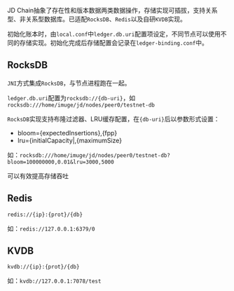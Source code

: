 JD Chain抽象了存在性和版本数据两类数据操作，存储实现可插拔，支持关系型、非关系型数据库。已适配`RocksDB`、`Redis`以及自研`KVDB`实现。

初始化账本时，由`local.conf`中`ledger.db.uri`配置项设定，不同节点可以使用不同的存储实现。初始化完成后存储配置会记录在`ledger-binding.conf`中。

## RocksDB

`JNI`方式集成`RocksDB`，与节点进程跑在一起。

`ledger.db.uri`配置为`rocksdb://{db-uri}`，如`rocksdb:///home/imuge/jd/nodes/peer0/testnet-db`

`RocksDB`实现支持布隆过滤器、LRU缓存配置，在`{db-uri}`后以参数形式设置：
- bloom={expectedInsertions},{fpp}
- lru={initialCapacity|,{maximumSize}

如：`rocksdb:///home/imuge/jd/nodes/peer0/testnet-db?bloom=100000000,0.01&lru=3000,5000`

可以有效提高存储吞吐


## Redis

`redis://{ip}:{prot}/{db}`

如：`redis://127.0.0.1:6379/0`

## KVDB

`kvdb://{ip}:{prot}/{db}`

如：`kvdb://127.0.0.1:7078/test`
